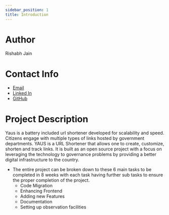 ```yaml
---
sidebar_position: 1
title: Introduction
---
```


# Author

Rishabh Jain

# Contact Info

- [Email](mailto:jain.rishabhche@gmail.com)
- [Linked In](https://www.linkedin.com/in/rishabh144/)
- [GitHub](https://github.com/Nazi-pikachu)

# Project Description

Yaus is a battery included url shortener developed for scalability and speed. Citizens engage with multiple types of links hosted by government departments. YAUS is a URL Shortener that allows one to create, customize, shorten and track links. It is built as an open source project with a focus on leveraging the technology to governance problems by providing a better digital infrastructure to the country.

- The entire project can be broken down to these 6 main tasks to be completed in 8 weeks with each task having further sub tasks to ensure the proper completion of the project.
  - Code Migration
  - Enhancing Frontend
  - Adding new Features
  - Documentation
  - Setting up observation facilities
